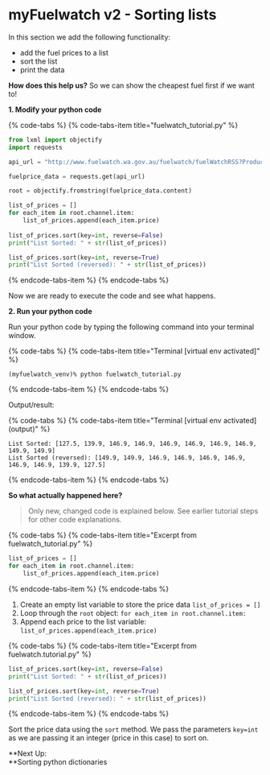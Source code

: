 # myFuelwatch v2 - Sorting lists

In this section we add the following functionality:

* add the fuel prices to a list
* sort the list
* print the data

**How does this help us?** So we can show the cheapest fuel first if we want to!

**1. Modify your python code**

{% code-tabs %}
{% code-tabs-item title="fuelwatch\_tutorial.py" %}
```python
from lxml import objectify
import requests

api_url = "http://www.fuelwatch.wa.gov.au/fuelwatch/fuelWatchRSS?Product=1&Suburb=Cloverdale"

fuelprice_data = requests.get(api_url)

root = objectify.fromstring(fuelprice_data.content)

list_of_prices = []
for each_item in root.channel.item:
    list_of_prices.append(each_item.price)
    
list_of_prices.sort(key=int, reverse=False)
print("List Sorted: " + str(list_of_prices))

list_of_prices.sort(key=int, reverse=True)
print("List Sorted (reversed): " + str(list_of_prices))
```
{% endcode-tabs-item %}
{% endcode-tabs %}

Now we are ready to execute the code and see what happens.

**2. Run your python code**

 Run your python code by typing the following command into your terminal window.

{% code-tabs %}
{% code-tabs-item title="Terminal \[virtual env activated\]" %}
```text
(myfuelwatch_venv)% python fuelwatch_tutorial.py
```
{% endcode-tabs-item %}
{% endcode-tabs %}

Output/result:

{% code-tabs %}
{% code-tabs-item title="Terminal \[virtual env activated\] \(output\)" %}
```text
List Sorted: [127.5, 139.9, 146.9, 146.9, 146.9, 146.9, 146.9, 146.9, 149.9, 149.9]
List Sorted (reversed): [149.9, 149.9, 146.9, 146.9, 146.9, 146.9, 146.9, 146.9, 139.9, 127.5]
```
{% endcode-tabs-item %}
{% endcode-tabs %}

**So what actually happened here?**

> Only new, changed code is explained below. See earlier tutorial steps for other code explanations.

{% code-tabs %}
{% code-tabs-item title="Excerpt from fuelwatch\_tutorial.py" %}
```python
list_of_prices = []
for each_item in root.channel.item:
    list_of_prices.append(each_item.price)
```
{% endcode-tabs-item %}
{% endcode-tabs %}

1. Create an empty list variable to store the price data `list_of_prices = []`
2. Loop through the `root` object: `for each_item in root.channel.item:`
3. Append each price to the list variable: `list_of_prices.append(each_item.price)`

{% code-tabs %}
{% code-tabs-item title="Excerpt from fuelwatch.tutorial.py" %}
```python
list_of_prices.sort(key=int, reverse=False)
print("List Sorted: " + str(list_of_prices))

list_of_prices.sort(key=int, reverse=True)
print("List Sorted (reversed): " + str(list_of_prices))
```
{% endcode-tabs-item %}
{% endcode-tabs %}

Sort the price data using the `sort` method. We pass the parameters `key=int` as we are passing it an integer \(price in this case\) to sort on. 

**Next Up:   
**Sorting python dictionaries

